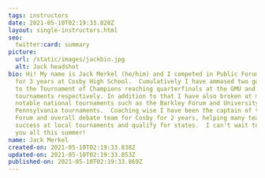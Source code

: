 ```yaml
---
tags: instructors
date: 2021-05-10T02:19:33.820Z
layout: single-instructors.html
seo:
  twitter:card: summary
picture:
  url: /static/images/jackbio.jpg
  alt: Jack headshot
bio: Hi! My name is Jack Merkel (he/him) and I competed in Public Forum Debate
  for 3 years at Cosby High School.  Cumulatively I have ammased two gold bids
  to the Tournament of Champions reaching quarterfinals at the GMU and Dowling
  tournaments respectively. In addition to that I have also broken at many
  notable national tournaments such as the Barkley Forum and University of
  Pennsylvania tournaments.  Coaching wise I have been the captain of the Public
  Forum and overall debate team for Cosby for 2 years, helping many teams find
  success at local tournaments and qualify for states.  I can't wait to instruct
  you all this summer!
name: Jack Merkel
created-on: 2021-05-10T02:19:33.838Z
updated-on: 2021-05-10T02:19:33.853Z
published-on: 2021-05-10T02:19:33.869Z
---
```

